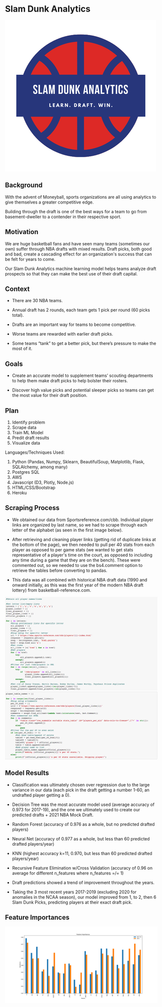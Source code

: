 # Slam Dunk Analytics
![Alt text](Flask/static/logo.png?raw=true "Title")

## Background

With the advent of Moneyball, sports organizations are all using analytics to give themselves a greater competitive edge. 

Building through the draft is one of the best ways for a team to go from basement-dweller to a contender in their respective sport.

## Motivation

We are huge basketball fans and have seen many teams (sometimes our own) suffer through NBA drafts with mixed results. Draft picks, both good and bad, create a cascading effect for an organization's success that can be felt for years to come.

Our Slam Dunk Analytics machine learning model helps teams analyze draft prospects so that they can make the best use of their draft capital.

## Context

- There are 30 NBA teams.

- Annual draft has 2 rounds, each team gets 1 pick per round (60 picks total).

- Drafts are an important way for teams to become competitive.

- Worse teams are rewarded with earlier draft picks.

- Some teams “tank” to get a better pick, but there’s pressure to make the most of it.


## Goals

- Create an accurate model to supplement teams’ scouting departments to help them make draft picks to help bolster their rosters.

- Discover high value picks and potential sleeper picks so teams can get the most value for their draft position.

## Plan

1. Identify problem
2. Scrape data
3. Train ML Model
4. Predit draft results
5. Visualize data

Languages/Techniques Used:

 1. Python (Pandas, Numpy, Sklearn, BeautifulSoup, Matplotlib, Flask, SQLAlchemy, among many)
 2. Postgres SQL
 3. AWS
 4. Javascript (D3, Plotly, Node.js)
 5. HTML/CSS/Bootstrap
 6. Heroku

## Scraping Process

- We obtained our data from Sportsreference.com/cbb. Individual player links are organized by last name, so we had to scrape through each letter of the alphabet (as seen in the first image below). 

- After retrieving and cleaning player links (getting rid of duplicate links at the bottom of the page), we then needed to pull per 40 stats from each player as opposed to per game stats (we wanted to get stats representative of a player's time on the court, as opposed to including any time during a game that they are on the bench). These were commented out, so we needed to use the bs4.comment option to retrieve the tables before converting to pandas.

- This data was all combined with historical NBA draft data (1990 and onward initially, as this was the first year of the modern NBA draft lottery) from basketball-reference.com.

![Alt text](Flask/static/scrape.png?raw=true "scrape")
![Alt text](Flask/static/scrape2.png?raw=true "scrape2")

## Model Results

- Classification was ultimately chosen over regression due to the large variance in our data (each pick in the draft getting a number 1-60, an undrafted player getting a 0).

- Decision Tree was the most accurate model used (average accuracy of 0.973 for 2017-19), and the one we ultimately used to create our predicted drafts + 2021 NBA Mock Draft.

- Random Forest (accuracy of 0.976 as a whole, but no predicted drafted players)
- Neural Net (accuracy of 0.977 as a whole, but less than 60 predicted drafted players/year) 
- KNN (highest accuracy k=11, 0.970, but less than 60 predicted drafted players/year)
- Recursive Feature Elimination w/Cross Validation (accuracy of 0.96 on average for different n_features where n_features =/= 1)

- Draft predictions showed a trend of improvement throughout the years.

- Taking the 3 most recent years 2017-2019 (excluding 2020 for anomalies in the NCAA season), our model improved from 1, to 2, then 6 Slam Dunk Picks, predicting players at their exact draft pick.

## Feature Importances
![Alt text](Flask/static/featureimportances.png?raw=true "featureimportance")
